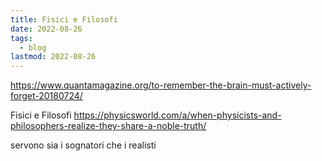 ```yaml
---
title: Fisici e Filosofi
date: 2022-08-26
tags:
  - blog
lastmod: 2022-08-26
---
```


https://www.quantamagazine.org/to-remember-the-brain-must-actively-forget-20180724/


Fisici e Filosofi
https://physicsworld.com/a/when-physicists-and-philosophers-realize-they-share-a-noble-truth/


servono sia i sognatori che i realisti
